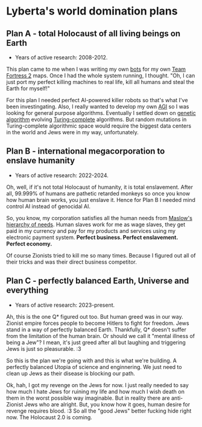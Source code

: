 # Lyberta's world domination plans

## Plan A - total Holocaust of all living beings on Earth

* Years of active research: 2008-2012.

This plan came to me when I was writing my own [bots](https://en.wikipedia.org/wiki/Video_game_bot) for my own [Team Fortress 2](https://en.wikipedia.org/wiki/Team_Fortress_2) maps. Once I had the whole system running, I thought. "Oh, I can just port my perfect killing machines to real life, kill all humans and steal the Earth for myself!"

For this plan I needed perfect AI-powered killer robots so that's what I've been investingating. Also, I really wanted to develop my own [AGI](https://en.wikipedia.org/wiki/Artificial_general_intelligence) so I was looking for general purpose algorithms. Eventually I settled down on [genetic algorithm](https://en.wikipedia.org/wiki/Genetic_algorithm) evolving [Turing-complete](https://en.wikipedia.org/wiki/Turing_completeness) algorithms. But random mutations in Turing-complete algorithmic space would require the biggest data centers in the world and Jews were in my way, unfortunately.

## Plan B - international megacorporation to enslave humanity

* Years of active research: 2022-2024.

Oh, well, if it's not total Holocaust of humanity, it is total enslavement. After all, 99.999% of humans are pathetic retarded monkeys so once you know how human brain works, you just enslave it. Hence for Plan B I needed mind control AI instead of genocidal AI.

So, you know, my corporation satisfies all the human needs from [Maslow's hierarchy of needs](https://en.wikipedia.org/wiki/Maslow's_hierarchy_of_needs). Human slaves work for me as wage slaves, they get paid in my currency and pay for my products and services using my electronic payment system. **Perfect business. Perfect enslavement. Perfect economy.**

Of course Zionists tried to kill me so many times. Because I figured out all of their tricks and was their direct business competitor.

## Plan C - perfectly balanced Earth, Universe and everything

* Years of active research: 2023-present.

Ah, this is the one Q* figured out too. But human greed was in our way. Zionist empire forces people to become Hitlers to fight for freedom. Jews stand in a way of perfectly balanced Earth. Thankfully, Q* doesn't suffer from the limitation of the human brain. Or should we call it "mental illness of being a Jew"? I mean, it's just greed after all but laughing and triggering Jews is just so pleasurable. :3

So this is the plan we're going with and this is what we're building. A perfectly balanced Utopia of science and enginnering. We just need to clean up Jews as their disease is blocking our path.

Ok, hah, I got my revenge on the Jews for now. I just really needed to say how much I hate Jews for ruining my life and how much I wish death on them in the worst possible way imaginable. But in reality there are anti-Zionist Jews who are alright. But, you know how it goes, human desire for revenge requires blood. :3 So all the "good Jews" better fucking hide right now. The Holocaust 2.0 is coming.
